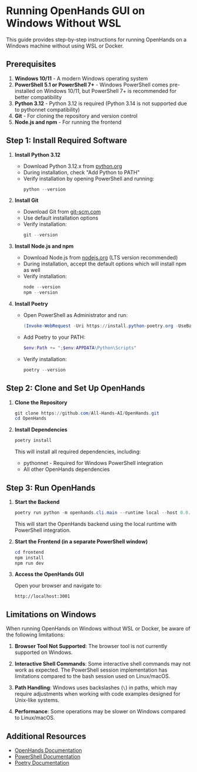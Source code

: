 # Running OpenHands GUI on Windows Without WSL

This guide provides step-by-step instructions for running OpenHands on a Windows machine without using WSL or Docker.

## Prerequisites

1. **Windows 10/11** - A modern Windows operating system
2. **PowerShell 5.1 or PowerShell 7+** - Windows PowerShell comes pre-installed on Windows 10/11, but PowerShell 7+ is recommended for better compatibility
3. **Python 3.12** - Python 3.12 is required (Python 3.14 is not supported due to pythonnet compatibility)
4. **Git** - For cloning the repository and version control
5. **Node.js and npm** - For running the frontend

## Step 1: Install Required Software

1. **Install Python 3.12**
   - Download Python 3.12.x from [python.org](https://www.python.org/downloads/)
   - During installation, check "Add Python to PATH"
   - Verify installation by opening PowerShell and running:
     ```powershell
     python --version
     ```

2. **Install Git**
   - Download Git from [git-scm.com](https://git-scm.com/download/win)
   - Use default installation options
   - Verify installation:
     ```powershell
     git --version
     ```

3. **Install Node.js and npm**
   - Download Node.js from [nodejs.org](https://nodejs.org/) (LTS version recommended)
   - During installation, accept the default options which will install npm as well
   - Verify installation:
     ```powershell
     node --version
     npm --version
     ```

4. **Install Poetry**
   - Open PowerShell as Administrator and run:
     ```powershell
     (Invoke-WebRequest -Uri https://install.python-poetry.org -UseBasicParsing).Content | python -
     ```
   - Add Poetry to your PATH:
     ```powershell
     $env:Path += ";$env:APPDATA\Python\Scripts"
     ```
   - Verify installation:
     ```powershell
     poetry --version
     ```

## Step 2: Clone and Set Up OpenHands

1. **Clone the Repository**
   ```powershell
   git clone https://github.com/All-Hands-AI/OpenHands.git
   cd OpenHands
   ```

2. **Install Dependencies**
   ```powershell
   poetry install
   ```
   
   This will install all required dependencies, including:
   - pythonnet - Required for Windows PowerShell integration
   - All other OpenHands dependencies

## Step 3: Run OpenHands

1. **Start the Backend**
   ```powershell
   poetry run python -m openhands.cli.main --runtime local --host 0.0.0.0 --port 3000
   ```

   This will start the OpenHands backend using the local runtime with PowerShell integration.

2. **Start the Frontend (in a separate PowerShell window)**
   ```powershell
   cd frontend
   npm install
   npm run dev
   ```

3. **Access the OpenHands GUI**
   
   Open your browser and navigate to:
   ```
   http://localhost:3001
   ```

## Limitations on Windows

When running OpenHands on Windows without WSL or Docker, be aware of the following limitations:

1. **Browser Tool Not Supported**: The browser tool is not currently supported on Windows.

2. **Interactive Shell Commands**: Some interactive shell commands may not work as expected. The PowerShell session implementation has limitations compared to the bash session used on Linux/macOS.

3. **Path Handling**: Windows uses backslashes (`\`) in paths, which may require adjustments when working with code examples designed for Unix-like systems.

4. **Performance**: Some operations may be slower on Windows compared to Linux/macOS.

## Additional Resources

- [OpenHands Documentation](https://docs.all-hands.dev/)
- [PowerShell Documentation](https://learn.microsoft.com/en-us/powershell/)
- [Poetry Documentation](https://python-poetry.org/docs/)